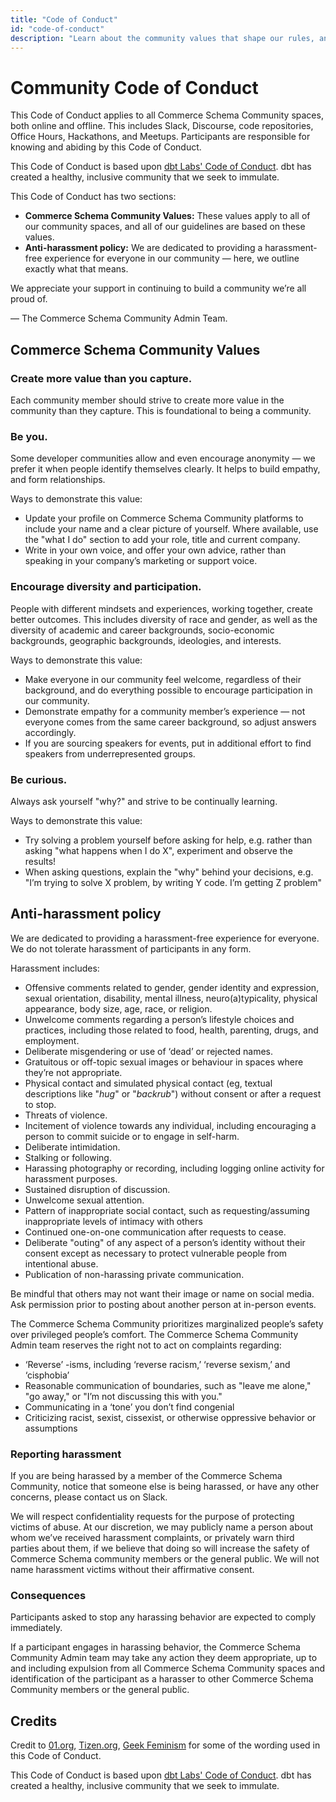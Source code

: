 ```yaml
---
title: "Code of Conduct"
id: "code-of-conduct"
description: "Learn about the community values that shape our rules, and review our anti-harassment policy."
---
```


# Community Code of Conduct

This Code of Conduct applies to all Commerce Schema Community spaces, both online and offline. This includes Slack, Discourse, code repositories, Office Hours, Hackathons, and Meetups. Participants are responsible for knowing and abiding by this Code of Conduct.

This Code of Conduct is based upon [dbt Labs' Code of Conduct](https://docs.getdbt.com/community/resources/code-of-conduct). dbt has created a healthy, inclusive community that we seek to immulate.


This Code of Conduct has two sections:

- **Commerce Schema Community Values:** These values apply to all of our community spaces, and all of our guidelines are based on these values.
- **Anti-harassment policy:**  We are dedicated to providing a harassment-free experience for everyone in our community — here, we outline exactly what that means.

We appreciate your support in continuing to build a community we’re all proud of.

— The Commerce Schema Community Admin Team.

## Commerce Schema Community Values
### Create more value than you capture.

Each community member should strive to create more value in the community than they capture. This is foundational to being a community.

### Be you.

Some developer communities allow and even encourage anonymity — we prefer it when people identify themselves clearly. It helps to build empathy, and form relationships.

Ways to demonstrate this value:

- Update your profile on Commerce Schema Community platforms to include your name and a clear picture of yourself. Where available, use the "what I do" section to add your role, title and current company.
- Write in your own voice, and offer your own advice, rather than speaking in your company’s marketing or support voice.

### Encourage diversity and participation.

People with different mindsets and experiences, working together, create better outcomes. This includes diversity of race and gender, as well as the diversity of academic and career backgrounds, socio-economic backgrounds, geographic backgrounds, ideologies, and interests.

Ways to demonstrate this value:

- Make everyone in our community feel welcome, regardless of their background, and do everything possible to encourage participation in our community.
- Demonstrate empathy for a community member’s experience — not everyone comes from the same career background, so adjust answers accordingly.
- If you are sourcing speakers for events, put in additional effort to find speakers from underrepresented groups.

### Be curious.

Always ask yourself "why?" and strive to be continually learning.

Ways to demonstrate this value:

- Try solving a problem yourself before asking for help, e.g. rather than asking "what happens when I do X", experiment and observe the results!
- When asking questions, explain the "why" behind your decisions, e.g. "I’m trying to solve X problem, by writing Y code. I’m getting Z problem"

## Anti-harassment policy

We are dedicated to providing a harassment-free experience for everyone. We do not tolerate harassment of participants in any form.

Harassment includes:

- Offensive comments related to gender, gender identity and expression, sexual orientation, disability, mental illness, neuro(a)typicality, physical appearance, body size, age, race, or religion.
- Unwelcome comments regarding a person’s lifestyle choices and practices, including those related to food, health, parenting, drugs, and employment.
- Deliberate misgendering or use of ‘dead’ or rejected names.
- Gratuitous or off-topic sexual images or behaviour in spaces where they’re not appropriate.
- Physical contact and simulated physical contact (eg, textual descriptions like "*hug*" or "*backrub*") without consent or after a request to stop.
- Threats of violence.
- Incitement of violence towards any individual, including encouraging a person to commit suicide or to engage in self-harm.
- Deliberate intimidation.
- Stalking or following.
- Harassing photography or recording, including logging online activity for harassment purposes.
- Sustained disruption of discussion.
- Unwelcome sexual attention.
- Pattern of inappropriate social contact, such as requesting/assuming inappropriate levels of intimacy with others
- Continued one-on-one communication after requests to cease.
- Deliberate "outing" of any aspect of a person’s identity without their consent except as necessary to protect vulnerable people from intentional abuse.
- Publication of non-harassing private communication.

Be mindful that others may not want their image or name on social media. Ask permission prior to posting about another person at in-person events.

The Commerce Schema Community prioritizes marginalized people’s safety over privileged people’s comfort. The Commerce Schema Community Admin team reserves the right not to act on complaints regarding:

- ‘Reverse’ -isms, including ‘reverse racism,’ ‘reverse sexism,’ and ‘cisphobia’
- Reasonable communication of boundaries, such as "leave me alone," "go away," or "I’m not discussing this with you."
- Communicating in a ‘tone’ you don’t find congenial
- Criticizing racist, sexist, cissexist, or otherwise oppressive behavior or assumptions

### Reporting harassment

If you are being harassed by a member of the Commerce Schema Community, notice that someone else is being harassed, or have any other concerns, please contact us on Slack.

We will respect confidentiality requests for the purpose of protecting victims of abuse. At our discretion, we may publicly name a person about whom we’ve received harassment complaints, or privately warn third parties about them, if we believe that doing so will increase the safety of Commerce Schema community members or the general public. We will not name harassment victims without their affirmative consent.

### Consequences
Participants asked to stop any harassing behavior are expected to comply immediately.

If a participant engages in harassing behavior, the Commerce Schema Community Admin team may take any action they deem appropriate, up to and including expulsion from all Commerce Schema Community spaces and identification of the participant as a harasser to other Commerce Schema Community members or the general public.

## Credits

Credit to [01.org](https://01.org/community/participation-guidelines), [Tizen.org](https://www.tizen.org/community/guidelines), [Geek Feminism](https://geekfeminism.wikia.org/wiki/Community_anti-harassment/Policy) for some of the wording used in this Code of Conduct.

This Code of Conduct is based upon [dbt Labs' Code of Conduct](https://docs.getdbt.com/community/resources/code-of-conduct). dbt has created a healthy, inclusive community that we seek to immulate.